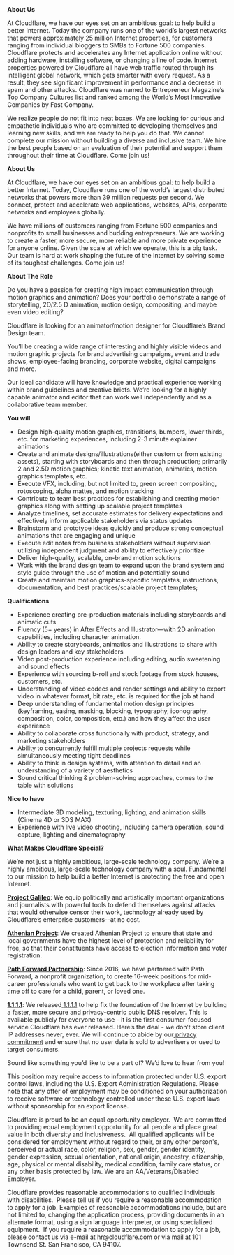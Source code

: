 <div class="content-intro">
	<div><strong>About Us</strong></div>
	<div>
		<p><span style="font-weight: 400;">At Cloudflare, we have our eyes set on an ambitious goal: to help build a better Internet. Today the company runs one of the world’s largest networks that powers approximately 25 million Internet properties, for customers ranging from individual bloggers to SMBs to Fortune 500 companies. Cloudflare protects and accelerates any Internet application online without adding hardware, installing software, or changing a line of code. Internet properties powered by Cloudflare all have web traffic routed through its intelligent global network, which gets smarter with every request. As a result, they see significant improvement in performance and a decrease in spam and other attacks. Cloudflare was named to Entrepreneur Magazine’s Top Company Cultures list and ranked among the World’s Most Innovative Companies by Fast Company.</span><span style="font-weight: 400;">&nbsp;</span></p>
		<p><span style="font-weight: 400;">We realize people do not fit into neat boxes. We are looking for curious and empathetic individuals who are committed to developing themselves and learning new skills, and we are ready to help you do that. We cannot complete our mission without building a diverse and inclusive team. We hire the best people based on an evaluation of their potential and support them throughout their time at Cloudflare. Come join us!&nbsp;</span></p>
	</div>
</div>
<p><strong>About Us</strong></p>
<p><span style="font-weight: 400;">At Cloudflare, we have our eyes set on an ambitious goal: to help build a better Internet. Today, Cloudflare runs one of the world’s largest distributed networks that powers more than 39 million requests per second. We connect, protect and accelerate web applications, websites, APIs, corporate networks and employees globally.</span></p>
<p><span style="font-weight: 400;">We have millions of customers ranging from Fortune 500 companies and nonprofits to small businesses and budding entrepreneurs. We are working to create a faster, more secure, more reliable and more private experience for anyone online. Given the scale at which we operate, this is a big task. Our team is hard at work shaping the future of the Internet by solving some of its toughest challenges. Come join us!</span></p>
<p><strong>About The Role</strong></p>
<p><span style="font-weight: 400;">Do you have a passion for creating high impact communication through motion graphics and animation? Does your portfolio demonstrate a range of storytelling, 2D/2.5 D animation, motion design, compositing, and maybe even video editing?&nbsp;</span></p>
<p><span style="font-weight: 400;">Cloudflare is looking for an animator/motion designer for Cloudflare’s Brand Design team.</span></p>
<p><span style="font-weight: 400;">You’ll be creating a wide range of interesting and highly visible videos and motion graphic projects for brand advertising campaigns, event and trade shows, employee-facing branding, corporate website, digital campaigns and more.</span></p>
<p><span style="font-weight: 400;">Our ideal candidate will have knowledge and practical experience working within brand guidelines and creative briefs. We’re looking for a highly capable animator and editor that can work well independently and as a collaborative team member.</span></p>
<p><strong>You will&nbsp;</strong></p>
<ul>
	<li style="font-weight: 400;"><span style="font-weight: 400;">Design high-quality motion graphics, transitions, bumpers, lower thirds, etc. for marketing experiences, including 2-3 minute explainer animations</span></li>
	<li style="font-weight: 400;"><span style="font-weight: 400;">Create and animate designs/illustrations(either custom or from existing assets), starting with storyboards and then through production; primarily 2 and 2.5D motion graphics; kinetic text animation, animatics, motion graphics templates, etc.</span></li>
	<li style="font-weight: 400;"><span style="font-weight: 400;">Execute VFX, including, but not limited to, green screen compositing, rotoscoping, alpha mattes, and motion tracking</span></li>
	<li style="font-weight: 400;"><span style="font-weight: 400;">Contribute to team best practices for establishing and creating motion graphics along with setting up scalable project templates</span></li>
	<li style="font-weight: 400;"><span style="font-weight: 400;">Analyze timelines, set accurate estimates for delivery expectations and effectively inform applicable stakeholders via status updates</span></li>
	<li style="font-weight: 400;"><span style="font-weight: 400;">Brainstorm and prototype ideas quickly and produce strong conceptual animations that are engaging and unique</span></li>
	<li style="font-weight: 400;"><span style="font-weight: 400;">Execute edit notes from business stakeholders without supervision utilizing independent judgment and ability to effectively prioritize</span></li>
	<li style="font-weight: 400;"><span style="font-weight: 400;">Deliver high-quality, scalable, on-brand motion solutions&nbsp;</span></li>
	<li style="font-weight: 400;"><span style="font-weight: 400;">Work with the brand design team to expand upon the brand system and style guide through the use of motion and potentially sound</span></li>
	<li style="font-weight: 400;"><span style="font-weight: 400;">Create and maintain motion graphics-specific templates, instructions, documentation, and best practices/scalable project templates;</span></li>
</ul>
<p><strong>Qualifications</strong></p>
<ul>
	<li style="font-weight: 400;"><span style="font-weight: 400;">Experience creating pre-production materials including storyboards and animatic cuts</span></li>
	<li style="font-weight: 400;"><span style="font-weight: 400;">Fluency (5+ years) in After Effects and Illustrator—with 2D animation capabilities, including character animation.&nbsp;</span></li>
	<li style="font-weight: 400;"><span style="font-weight: 400;">Ability to create storyboards, animatics and illustrations to share with design leaders and key stakeholders</span></li>
	<li style="font-weight: 400;"><span style="font-weight: 400;">Video post-production experience including editing, audio sweetening and sound effects</span></li>
	<li style="font-weight: 400;"><span style="font-weight: 400;">Experience with sourcing b-roll and stock footage from stock houses, customers, etc.</span></li>
	<li style="font-weight: 400;"><span style="font-weight: 400;">Understanding of video codecs and render settings and ability to export video in whatever format, bit rate, etc. is required for the job at hand&nbsp;</span></li>
	<li style="font-weight: 400;"><span style="font-weight: 400;">Deep understanding of fundamental motion design principles (keyframing, easing, masking, blocking, typography, iconography, composition, color, composition, etc.) and how they affect the user experience</span></li>
	<li style="font-weight: 400;"><span style="font-weight: 400;">Ability to collaborate cross functionally with product, strategy, and marketing stakeholders</span></li>
	<li style="font-weight: 400;"><span style="font-weight: 400;">Ability to concurrently fulfill multiple projects requests while simultaneously meeting tight deadlines</span></li>
	<li style="font-weight: 400;"><span style="font-weight: 400;">Ability to think in design systems, with attention to detail and an understanding of a variety of aesthetics</span></li>
	<li style="font-weight: 400;"><span style="font-weight: 400;">Sound critical thinking &amp; problem-solving approaches, comes to the table with solutions&nbsp;</span></li>
</ul>
<p><strong>Nice to have&nbsp;</strong></p>
<ul>
	<li style="font-weight: 400;"><span style="font-weight: 400;">Intermediate 3D modeling, texturing, lighting, and animation skills (Cinema 4D or 3DS MAX)</span></li>
	<li style="font-weight: 400;"><span style="font-weight: 400;">Experience with live video shooting, including camera operation, sound capture, lighting and cinematography</span></li>
</ul>
<div class="content-conclusion">
	<p><strong>What Makes Cloudflare Special?</strong></p>
	<p><span style="font-weight: 400;">We’re not just a highly ambitious, large-scale technology company. We’re a highly ambitious, large-scale technology company with a soul. Fundamental to our mission to help build a better Internet is protecting the free and open Internet.</span></p>
	<p><a href="https://blog.cloudflare.com/protecting-free-expression-online/"><strong>Project Galileo</strong></a><span style="font-weight: 400;">: We equip politically and artistically important organizations and journalists with powerful tools to defend themselves against attacks that would otherwise censor their work, technology already used by Cloudflare’s enterprise customers--at no cost.</span></p>
	<p><strong><a href="https://www.cloudflare.com/athenian/">Athenian Project</a></strong><span style="font-weight: 400;">: We created Athenian Project to ensure that state and local governments have the highest level of protection and reliability for free, so that their constituents have access to election information and voter registration.</span></p>
	<p><a href="https://blog.cloudflare.com/tag/path-forward/"><strong>Path Forward Partnership</strong></a><span style="font-weight: 400;">: Since 2016, we have partnered with Path Forward, a nonprofit organization, to create 16-week positions for mid-career professionals who want to get back to the workplace after taking time off to care for a child, parent, or loved one.</span></p>
	<p><a href="https://1.1.1.1/"><strong>1.1.1.1</strong></a><span style="font-weight: 400;">: We released</span><a href="https://1.1.1.1/"> <span style="font-weight: 400;">1.1.1.1</span></a><span style="font-weight: 400;"> to help fix the foundation of the Internet by building a faster, more secure and privacy-centric public DNS resolver. This is available publicly for everyone to use - it is the first consumer-focused service Cloudflare has ever released. Here’s the deal - we don’t store client IP addresses never, ever. We will continue to abide by our</span><a href="https://developers.cloudflare.com/1.1.1.1/privacy/public-dns-resolver"> privacy commitment</a><span style="font-weight: 400;"> and ensure that no user data is sold to advertisers or used to target consumers.</span></p>
	<p><span style="font-weight: 400;">Sound like something you’d like to be a part of? We’d love to hear from you!</span></p>
	<p><span style="font-weight: 400;">This position may require access to information protected under U.S. export control laws, including the U.S. Export Administration Regulations. Please note that any offer of employment may be conditioned on your authorization to receive software or technology controlled under these U.S. export laws without sponsorship for an export license.</span></p>
	<p><span style="font-weight: 400;">Cloudflare is proud to be an equal opportunity employer. &nbsp;We are committed to providing equal employment opportunity for all people and place great value in both diversity and inclusiveness. &nbsp;All qualified applicants will be considered for employment without regard to their, or any other person's, perceived or actual</span> <span style="font-weight: 400;">race, color, religion, sex, gender, gender identity, gender expression, sexual orientation, national origin, ancestry, citizenship, age, physical or mental disability, medical condition, family care status, or any other basis protected by law. </span><span style="font-weight: 400;">We are an AA/Veterans/Disabled Employer.</span></p>
	<p><span style="font-weight: 400;">Cloudflare provides reasonable accommodations to qualified individuals with disabilities. &nbsp;Please tell us if you require a reasonable accommodation to apply for a job. Examples of reasonable accommodations include, but are not limited to, changing the application process, providing documents in an alternate format, using a sign language interpreter, or using specialized equipment. &nbsp;If you require a reasonable accommodation to apply for a job, please contact us via e-mail at </span><span style="font-weight: 400;">hr@cloudflare.com</span><span style="font-weight: 400;"> or via mail at 101 Townsend St. San Francisco, CA 94107.</span></p>
</div>